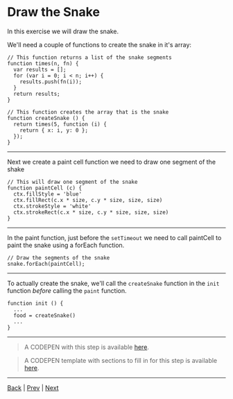 # Draw the Snake

In this exercise we will draw the snake.

We'll need a couple of functions to create the snake in it's array:

```
// This function returns a list of the snake segments
function times(n, fn) {
  var results = [];
  for (var i = 0; i < n; i++) {
    results.push(fn(i));
  }
  return results;
}

// This function creates the array that is the snake
function createSnake () {
  return times(5, function (i) {
    return { x: i, y: 0 };
  });
}

```

---

Next we create a paint cell function we need to draw one segment of the shake

```
// This will draw one segment of the snake
function paintCell (c) {
  ctx.fillStyle = 'blue'
  ctx.fillRect(c.x * size, c.y * size, size, size)
  ctx.strokeStyle = 'white'
  ctx.strokeRect(c.x * size, c.y * size, size, size)
}
```

---

In the paint function, just before the `setTimeout` we need to call paintCell to paint the snake using a forEach function.

```
// Draw the segments of the snake
snake.forEach(paintCell);
```

---

To actually create the snake, we'll call the `createSnake` function in the `init` function *before* calling the `paint` function.

```
function init () {
  ...
  food = createSnake()
  ...
}
```
---

> A CODEPEN with this step is available [here](http://codepen.io/rcrosby/pen/pNzYRV).

> A CODEPEN template with sections to fill in for this step is available [here](http://codepen.io/rcrosby/pen/KNPYLp).


---

[Back](.) | [Prev](2) | [Next](4)
